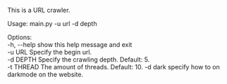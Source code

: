 This is a URL crawler.

Usage: main.py -u url -d depth

Options:  
  -h, --help  show this help message and exit  
  -u URL      Specify the begin url.  
  -d DEPTH    Specify the crawling depth. Default: 5.  
  -t THREAD   The amount of threads. Default: 10. 
  -d dark     specify how to on darkmode on the website.


